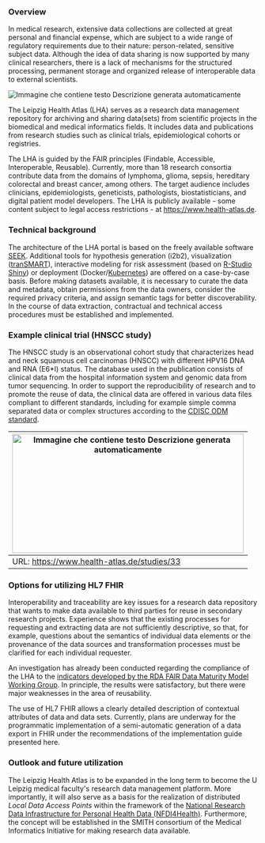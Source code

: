 ### Overview

In medical research, extensive data collections are collected at great
personal and financial expense, which are subject to a wide range of
regulatory requirements due to their nature: person-related, sensitive
subject data. Although the idea of data sharing is now supported by many
clinical researchers, there is a lack of mechanisms for the structured
processing, permanent storage and organized release of interoperable
data to external scientists.

![Immagine che contiene testo Descrizione generata
automaticamente](leipzigHealthAtlas-1.png)

The Leipzig Health Atlas (LHA) serves as a research data management
repository for archiving and sharing data(sets) from scientific projects
in the biomedical and medical informatics fields. It includes data and
publications from research studies such as clinical trials,
epidemiological cohorts or registries.

The LHA is guided by the FAIR principles (Findable, Accessible,
Interoperable, Reusable). Currently, more than 18 research consortia
contribute data from the domains of lymphoma, glioma, sepsis, hereditary
colorectal and breast cancer, among others. The target audience includes
clinicians, epidemiologists, geneticists, pathologists,
biostatisticians, and digital patient model developers. The LHA is
publicly available - some content subject to legal access restrictions -
at https://www.health-atlas.de.

### Technical background

The architecture of the LHA portal is based on the freely available
software [SEEK](https://fair-dom.org/platform/seek/). Additional tools
for hypothesis generation (i2b2), visualization
([tranSMART](https://transmartfoundation.org/)), interactive modeling
for risk assessment (based on [R-Studio
Shiny](https://shiny.rstudio.com/)) or deployment
(Docker/[Kubernetes](https://kubernetes.io/)) are offered on a
case-by-case basis. Before making datasets available, it is necessary to
curate the data and metadata, obtain permissions from the data owners,
consider the required privacy criteria, and assign semantic tags for
better discoverability. In the course of data extraction, contractual
and technical access procedures must be established and implemented.

### Example clinical trial (HNSCC study)

The HNSCC study is an observational cohort study that characterizes head
and neck squamous cell carcinomas (HNSCC) with different HPV16 DNA and
RNA (E6\*I) status. The database used in the publication consists of
clinical data from the hospital information system and genomic data from
tumor sequencing. In order to support the reproducibility of research
and to promote the reuse of data, the clinical data are offered in
various data files compliant to different standards, including for
example simple comma separated data or complex structures according to
the [CDISC ODM
standard](https://www.cdisc.org/standards/data-exchange/odm).

<table>
<thead>
<tr class="header">
<th><img src="leipzigHealthAtlas-2.png" style="width:4.87568in;height:2.51077in" alt="Immagine che contiene testo Descrizione generata automaticamente" /></th>
</tr>
</thead>
<tbody>
<tr class="odd">
<td>URL: <a href="https://www.health-atlas.de/studies/33">https://www.health-atlas.de/studies/33</a></td>
</tr>
</tbody>
</table>

### Options for utilizing HL7 FHIR

Interoperability and traceability are key issues for a research data
repository that wants to make data available to third parties for reuse
in secondary research projects. Experience shows that the existing
processes for requesting and extracting data are not sufficiently
descriptive, so that, for example, questions about the semantics of
individual data elements or the provenance of the data sources and
transformation processes must be clarified for each individual
requester.

An investigation has already been conducted regarding the compliance of
the LHA to the [indicators developed by the RDA FAIR Data Maturity Model
Working
Group](https://www.rd-alliance.org/group/fair-data-maturity-model-wg/outcomes/fair-data-maturity-model-specification-and-guidelines-0).
In principle, the results were satisfactory, but there were major
weaknesses in the area of reusability.

The use of HL7 FHIR allows a clearly detailed description of contextual
attributes of data and data sets. Currently, plans are underway for the
programmatic implementation of a semi-automatic generation of a data
export in FHIR under the recommendations of the implementation guide
presented here.

### Outlook and future utilization

The Leipzig Health Atlas is to be expanded in the long term to become
the U Leipzig medical faculty's research data management platform. More
importantly, it will also serve as a basis for the realization of
distributed *Local Data Access Points* within the framework of the
[National Research Data Infrastructure for Personal Health Data
(NFDI4Health)](https://www.nfdi4health.de/en/). Furthermore, the concept
will be established in the SMITH consortium of the Medical Informatics
Initiative for making research data available.
